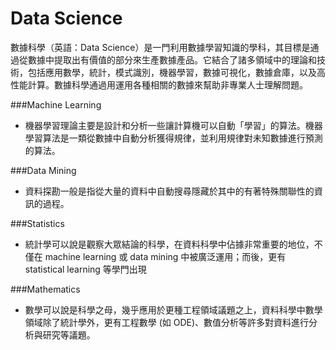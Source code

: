 # Data Science
數據科學（英語：Data Science）是一門利用數據學習知識的學科，其目標是通過從數據中提取出有價值的部分來生產數據產品。它結合了諸多領域中的理論和技術，包括應用數學，統計，模式識別，機器學習，數據可視化，數據倉庫，以及高性能計算。數據科學通過用運用各種相關的數據來幫助非專業人士理解問題。

###Machine Learning
* 機器學習理論主要是設計和分析一些讓計算機可以自動「學習」的算法。機器學習算法是一類從數據中自動分析獲得規律，並利用規律對未知數據進行預測的算法。

###Data Mining
* 資料探勘一般是指從大量的資料中自動搜尋隱藏於其中的有著特殊關聯性的資訊的過程。

###Statistics
* 統計學可以說是觀察大眾結論的科學，在資料科學中佔據非常重要的地位，不僅在 machine learning 或 data mining 中被廣泛運用；而後，更有 statistical learning 等學門出現

###Mathematics
* 數學可以說是科學之母，幾乎應用於更種工程領域議題之上，資料科學中數學領域除了統計學外，更有工程數學 (如 ODE)、數值分析等許多對資料進行分析與研究等議題。

